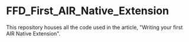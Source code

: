 # FFD_First_AIR_Native_Extension

This repository houses all the code used in the article, "Writing your first AIR Native Extension".
